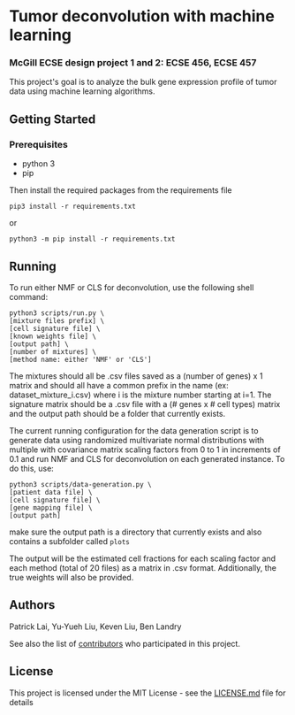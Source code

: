 # Tumor deconvolution with machine learning
### McGill ECSE design project 1 and 2: ECSE 456, ECSE 457
This project's goal is to analyze the bulk gene expression profile of tumor data using machine learning algorithms.

## Getting Started
### Prerequisites

* python 3
* pip

Then install the required packages from the requirements file
```
pip3 install -r requirements.txt
```
or
```
python3 -m pip install -r requirements.txt
```

## Running
To run either NMF or CLS for deconvolution, use the following shell command:
```
python3 scripts/run.py \
[mixture files prefix] \
[cell signature file] \
[known weights file] \
[output path] \
[number of mixtures] \
[method name: either 'NMF' or 'CLS']
```
The mixtures should all be .csv files saved as a (number of genes) x 1 matrix and should all have a common prefix in the name (ex: dataset_mixture_i.csv) where i is the mixture number starting at i=1. The signature matrix should be a .csv file with a (# genes x # cell types) matrix and the output path should be a folder that currently exists.

The current running configuration for the data generation script is to generate data using randomized multivariate normal distributions with multiple with covariance matrix scaling factors from 0 to 1 in increments of 0.1 and run NMF and CLS for deconvolution on each generated instance. To do this, use:
```
python3 scripts/data-generation.py \
[patient data file] \
[cell signature file] \
[gene mapping file] \
[output path]
```
make sure the output path is a directory that currently exists and also contains a subfolder called `plots`

The output will be the estimated cell fractions for each scaling factor and each method (total of 20 files) as a matrix in .csv format. Additionally, the true weights will also be provided.

## Authors
Patrick Lai, Yu-Yueh Liu, Keven Liu, Ben Landry

See also the list of [contributors](https://github.com/patlai/ML-tumor-deconvolution/contributors) who participated in this project.

## License

This project is licensed under the MIT License - see the [LICENSE.md](LICENSE.md) file for details

